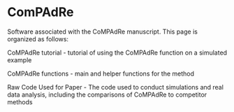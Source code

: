 # ComPAdRe

Software associated with the CoMPAdRe manuscript. This page is organized as follows:


CoMPAdRe tutorial - tutorial of using the CoMPAdRe function on a simulated example 


CoMPAdRe functions - main and helper functions for the method 


Raw Code Used for Paper - The code used to conduct simulations and real data analysis, including the comparisons of CoMPAdRe to competitor methods 
